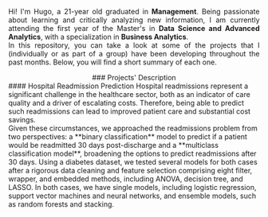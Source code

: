 <div style="text-align: justify;">

Hi! I'm Hugo, a 21-year old graduated in **Management**. Being passionate about learning and critically analyzing new information, I am currently attending the first year of the Master's in **Data Science and Advanced Analytics**, with a specialization in **Business Analytics**. <br>
In this repository, you can take a look at some of the projects that I (individually or as part of a group) have been developing throughout the past months. Below, you will find a short summary of each one.

</div>

<div style="text-align: center;"> ### Projects' Description </div>
#### Hospital Readmission Prediction
Hospital readmissions represent a significant challenge in the healthcare sector, both as an indicator of care quality and a driver of escalating costs. Therefore, being able to predict such readmissions can lead to
improved patient care and substantial cost savings. <br>
Given these circumstances, we approached the readmissions problem from two perspectives: a **binary classification** model to predict if a patient would be readmitted 30 days post-discharge and a **multiclass classification model**, broadening the options to predict readmissions after 30 days. Using a diabetes dataset, we tested several models for both cases after a rigorous data cleaning and feature selection comprising eight filter, wrapper, and embedded methods, including ANOVA, decision tree, and LASSO. In both cases, we have single models, including logistic regression, support vector machines and neural networks, and ensemble models, such as random forests and stacking.

